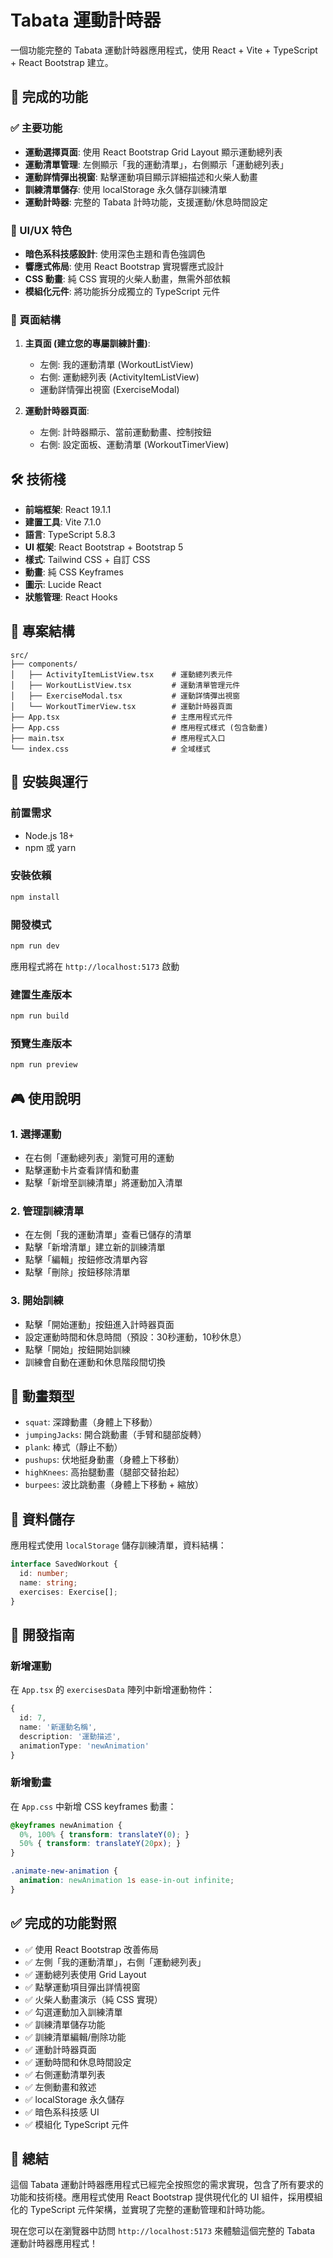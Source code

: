 # Tabata 運動計時器

一個功能完整的 Tabata 運動計時器應用程式，使用 React + Vite + TypeScript + React Bootstrap 建立。

## 🎯 完成的功能

### ✅ 主要功能
- **運動選擇頁面**: 使用 React Bootstrap Grid Layout 顯示運動總列表
- **運動清單管理**: 左側顯示「我的運動清單」，右側顯示「運動總列表」
- **運動詳情彈出視窗**: 點擊運動項目顯示詳細描述和火柴人動畫
- **訓練清單儲存**: 使用 localStorage 永久儲存訓練清單
- **運動計時器**: 完整的 Tabata 計時功能，支援運動/休息時間設定

### 🎨 UI/UX 特色
- **暗色系科技感設計**: 使用深色主題和青色強調色
- **響應式佈局**: 使用 React Bootstrap 實現響應式設計
- **CSS 動畫**: 純 CSS 實現的火柴人動畫，無需外部依賴
- **模組化元件**: 將功能拆分成獨立的 TypeScript 元件

### 📱 頁面結構
1. **主頁面 (建立您的專屬訓練計畫)**:
   - 左側: 我的運動清單 (WorkoutListView)
   - 右側: 運動總列表 (ActivityItemListView)
   - 運動詳情彈出視窗 (ExerciseModal)

2. **運動計時器頁面**:
   - 左側: 計時器顯示、當前運動動畫、控制按鈕
   - 右側: 設定面板、運動清單 (WorkoutTimerView)

## 🛠️ 技術棧

- **前端框架**: React 19.1.1
- **建置工具**: Vite 7.1.0
- **語言**: TypeScript 5.8.3
- **UI 框架**: React Bootstrap + Bootstrap 5
- **樣式**: Tailwind CSS + 自訂 CSS
- **動畫**: 純 CSS Keyframes
- **圖示**: Lucide React
- **狀態管理**: React Hooks

## 📁 專案結構

```
src/
├── components/
│   ├── ActivityItemListView.tsx    # 運動總列表元件
│   ├── WorkoutListView.tsx         # 運動清單管理元件
│   ├── ExerciseModal.tsx           # 運動詳情彈出視窗
│   └── WorkoutTimerView.tsx        # 運動計時器頁面
├── App.tsx                         # 主應用程式元件
├── App.css                         # 應用程式樣式 (包含動畫)
├── main.tsx                        # 應用程式入口
└── index.css                       # 全域樣式
```

## 🚀 安裝與運行

### 前置需求
- Node.js 18+ 
- npm 或 yarn

### 安裝依賴
```bash
npm install
```

### 開發模式
```bash
npm run dev
```

應用程式將在 `http://localhost:5173` 啟動

### 建置生產版本
```bash
npm run build
```

### 預覽生產版本
```bash
npm run preview
```

## 🎮 使用說明

### 1. 選擇運動
- 在右側「運動總列表」瀏覽可用的運動
- 點擊運動卡片查看詳情和動畫
- 點擊「新增至訓練清單」將運動加入清單

### 2. 管理訓練清單
- 在左側「我的運動清單」查看已儲存的清單
- 點擊「新增清單」建立新的訓練清單
- 點擊「編輯」按鈕修改清單內容
- 點擊「刪除」按鈕移除清單

### 3. 開始訓練
- 點擊「開始運動」按鈕進入計時器頁面
- 設定運動時間和休息時間（預設：30秒運動，10秒休息）
- 點擊「開始」按鈕開始訓練
- 訓練會自動在運動和休息階段間切換

## 🎨 動畫類型

- `squat`: 深蹲動畫（身體上下移動）
- `jumpingJacks`: 開合跳動畫（手臂和腿部旋轉）
- `plank`: 棒式（靜止不動）
- `pushups`: 伏地挺身動畫（身體上下移動）
- `highKnees`: 高抬腿動畫（腿部交替抬起）
- `burpees`: 波比跳動畫（身體上下移動 + 縮放）

## 💾 資料儲存

應用程式使用 `localStorage` 儲存訓練清單，資料結構：

```typescript
interface SavedWorkout {
  id: number;
  name: string;
  exercises: Exercise[];
}
```

## 🔧 開發指南

### 新增運動
在 `App.tsx` 的 `exercisesData` 陣列中新增運動物件：

```typescript
{
  id: 7,
  name: '新運動名稱',
  description: '運動描述',
  animationType: 'newAnimation'
}
```

### 新增動畫
在 `App.css` 中新增 CSS keyframes 動畫：

```css
@keyframes newAnimation {
  0%, 100% { transform: translateY(0); }
  50% { transform: translateY(20px); }
}

.animate-new-animation {
  animation: newAnimation 1s ease-in-out infinite;
}
```

## ✅ 完成的功能對照

- ✅ 使用 React Bootstrap 改善佈局
- ✅ 左側「我的運動清單」，右側「運動總列表」
- ✅ 運動總列表使用 Grid Layout
- ✅ 點擊運動項目彈出詳情視窗
- ✅ 火柴人動畫演示（純 CSS 實現）
- ✅ 勾選運動加入訓練清單
- ✅ 訓練清單儲存功能
- ✅ 訓練清單編輯/刪除功能
- ✅ 運動計時器頁面
- ✅ 運動時間和休息時間設定
- ✅ 右側運動清單列表
- ✅ 左側動畫和敘述
- ✅ localStorage 永久儲存
- ✅ 暗色系科技感 UI
- ✅ 模組化 TypeScript 元件

## 🎉 總結

這個 Tabata 運動計時器應用程式已經完全按照您的需求實現，包含了所有要求的功能和技術棧。應用程式使用 React Bootstrap 提供現代化的 UI 組件，採用模組化的 TypeScript 元件架構，並實現了完整的運動管理和計時功能。

現在您可以在瀏覽器中訪問 `http://localhost:5173` 來體驗這個完整的 Tabata 運動計時器應用程式！
